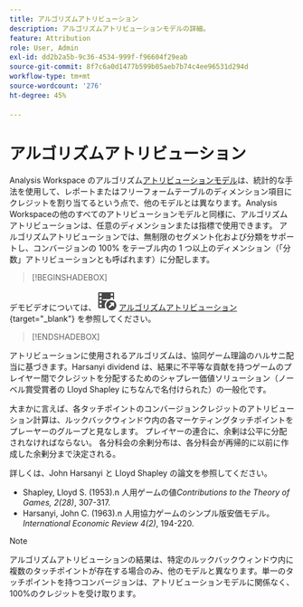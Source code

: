 ```yaml
---
title: アルゴリズムアトリビューション
description: アルゴリズムアトリビューションモデルの詳細。
feature: Attribution
role: User, Admin
exl-id: dd2b2a5b-9c36-4534-999f-f96604f29eab
source-git-commit: 8f7c6a0d1477b599b05aeb7b74c4ee96531d294d
workflow-type: tm+mt
source-wordcount: '276'
ht-degree: 45%

---
```


# アルゴリズムアトリビューション

Analysis Workspace のアルゴリズム[アトリビューションモデル](models.md)は、統計的な手法を使用して、レポートまたはフリーフォームテーブルのディメンション項目にクレジットを割り当てるという点で、他のモデルとは異なります。Analysis Workspaceの他のすべてのアトリビューションモデルと同様に、アルゴリズムアトリビューションは、任意のディメンションまたは指標で使用できます。 アルゴリズムアトリビューションでは、無制限のセグメント化および分類をサポートし、コンバージョンの 100% をテーブル内の 1 つ以上のディメンション（「分数」アトリビューションとも呼ばれます）に分配します。


>[!BEGINSHADEBOX]

デモビデオについては、![VideoCheckedOut](/help/assets/icons/VideoCheckedOut.svg) [ アルゴリズムアトリビューション ](https://video.tv.adobe.com/v/36205?quality=12&learn=on){target="_blank"} を参照してください。

>[!ENDSHADEBOX]


アトリビューションに使用されるアルゴリズムは、協同ゲーム理論のハルサニ配当に基づきます。Harsanyi dividend は、結果に不平等な貢献を持つゲームのプレイヤー間でクレジットを分配するためのシャプレー価値ソリューション（ノーベル賞受賞者の Lloyd Shapley にちなんで名付けられた）の一般化です。

大まかに言えば、各タッチポイントのコンバージョンクレジットのアトリビューション計算は、ルックバックウィンドウ内の各マーケティングタッチポイントをプレーヤーのグループと見なします。 プレイヤーの連合に、余剰は公平に分配されなければならない。 各分科会の余剰分布は、各分科会が再帰的に以前に作成した余剰分まで決定される。

詳しくは、John Harsanyi と Lloyd Shapley の論文を参照してください。

* Shapley, Lloyd S. (1953).n 人用ゲームの値&#x200B;*Contributions to the Theory of Games, 2(28)*, 307-317.
* Harsanyi, John C. (1963).n 人用協力ゲームのシンプル版安価モデル。*International Economic Review 4(2)*, 194-220.

>[!NOTE]
>
>アルゴリズムアトリビューションの結果は、特定のルックバックウィンドウ内に複数のタッチポイントが存在する場合のみ、他のモデルと異なります。単一のタッチポイントを持つコンバージョンは、アトリビューションモデルに関係なく、100%のクレジットを受け取ります。
